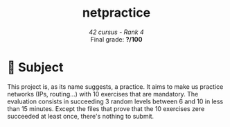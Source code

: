 <h1 align="center">
        netpractice
</h1>

<p align="center">
        <i>42 cursus - Rank 4</i><br>
        Final grade: <b>?/100</b>
</p>

# 📝 Subject
This project is, as its name suggests, a practice. It aims to make us practice networks (IPs, routing...) with 10 exercises that are mandatory.
The evaluation consists in succeeding 3 random levels between 6 and 10 in less than 15 minutes. Except the files that prove that the 10 exercises zere succeeded at least once, there's nothing to submit.
